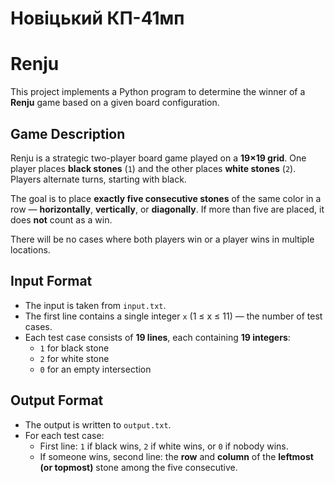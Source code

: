 # Новіцький КП-41мп
# Renju

This project implements a Python program to determine the winner of a **Renju** game based on a given board configuration.

## Game Description

Renju is a strategic two-player board game played on a **19×19 grid**. One player places **black stones** (`1`) and the other places **white stones** (`2`). Players alternate turns, starting with black.

The goal is to place **exactly five consecutive stones** of the same color in a row — **horizontally**, **vertically**, or **diagonally**. If more than five are placed, it does **not** count as a win.

There will be no cases where both players win or a player wins in multiple locations.

## Input Format

- The input is taken from `input.txt`.
- The first line contains a single integer `x` (1 ≤ x ≤ 11) — the number of test cases.
- Each test case consists of **19 lines**, each containing **19 integers**:
  - `1` for black stone
  - `2` for white stone
  - `0` for an empty intersection

## Output Format

- The output is written to `output.txt`.
- For each test case:
  - First line: `1` if black wins, `2` if white wins, or `0` if nobody wins.
  - If someone wins, second line: the **row** and **column** of the **leftmost (or topmost)** stone among the five consecutive.
